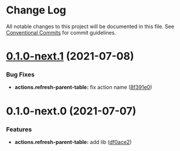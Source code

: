 # Change Log

All notable changes to this project will be documented in this file.
See [Conventional Commits](https://conventionalcommits.org) for commit guidelines.

# [0.1.0-next.1](https://github.com/spryker/ui-components/compare/@spryker/actions.refresh-parent-table@0.1.0-next.0...@spryker/actions.refresh-parent-table@0.1.0-next.1) (2021-07-08)


### Bug Fixes

* **actions.refresh-parent-table:** fix action name ([8f391e0](https://github.com/spryker/ui-components/commit/8f391e0cff88b7ae138944a16b1a32ffd001af9f))





# 0.1.0-next.0 (2021-07-07)


### Features

* **actions.refresh-parent-table:** add lib ([df0ace2](https://github.com/spryker/ui-components/commit/df0ace22321f1f813a35bcb3a48fd4ee8bbc1c0a))
